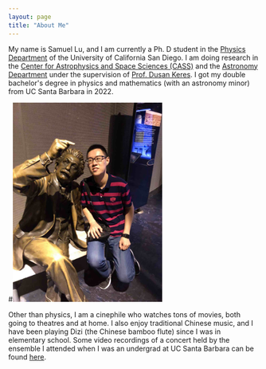 ```yaml
---
layout: page
title: "About Me"
---
```


My name is Samuel Lu, and I am currently a Ph. D student in the [Physics Department](https://physics.ucsd.edu) of the University of California San Diego. I am doing research in the [Center for Astrophysics and Space Sciences (CASS)](https://cass.ucsd.edu/index.php/Main_Page) and the [Astronomy Department](https://astro.ucsd.edu) under the supervision of [Prof. Dusan Keres](https://cass.ucsd.edu/index.php/faculty:Dkeres). I got my double bachelor's degree in physics and mathematics (with an astronomy minor) from UC Santa Barbara in 2022.

#<img src="https://github.com/y-samuel-lu/y-samuel-lu.github.io/blob/9004a1e1e2609b56ed6824640eeb4c14ff5bfa88/Images/IMG_1207.jpg" alt="drawing" width="300"/>

Other than physics, I am a cinephile who watches tons of movies, both going to theatres and at home. I also enjoy traditional Chinese music, and I have been playing Dizi (the Chinese bamboo flute) since I was in elementary school. Some video recordings of a concert held by the ensemble I attended when I was an undergrad at UC Santa Barbara can be found [here](https://www.youtube.com/watch?v=WJVN7N-xiM4&list=PLhcVyqe7ECtu_dCO77XwKEoSWWxtd8VIY).
